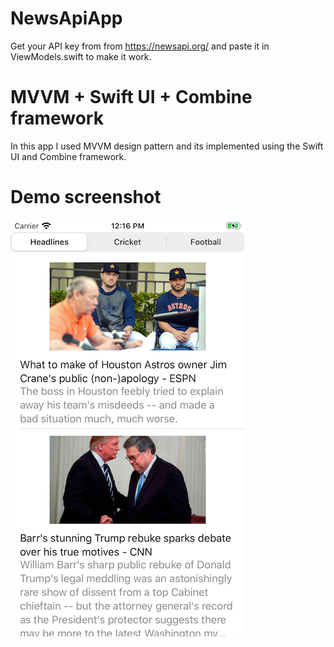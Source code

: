 # NewsApiApp

Get your API key from from https://newsapi.org/ and paste it in ViewModels.swift to make it work.

# MVVM + Swift UI + Combine framework

In this app I used MVVM design pattern and its implemented using the Swift UI and Combine framework.

# Demo screenshot

![](/screenshots/first.png)
